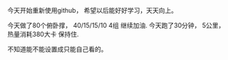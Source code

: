 今天开始重新使用github， 希望以后能好好学习，天天向上。

今天做了80个俯卧撑， 40/15/15/10  4组   继续加油.
今天跑了30分钟， 5公里， 热量消耗380大卡  保持住.

不知道能不能设置成只能自己看的。